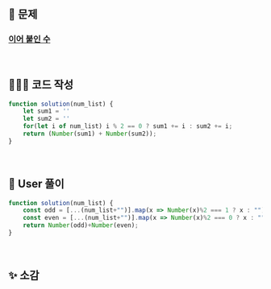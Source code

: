 ## 📄 문제 

### [이어 붙인 수](https://school.programmers.co.kr/learn/courses/30/lessons/181928)

<br>

## 🧚🏻‍♀️ 코드 작성

```javascript
function solution(num_list) {
    let sum1 = ''
    let sum2 = ''
    for(let i of num_list) i % 2 == 0 ? sum1 += i : sum2 += i;
    return (Number(sum1) + Number(sum2));
}
```

<br>

## 📝 User 풀이

```javascript
function solution(num_list) {
    const odd = [...(num_list+"")].map(x => Number(x)%2 === 1 ? x : "").join("")
    const even = [...(num_list+"")].map(x => Number(x)%2 === 0 ? x : "").join("")
    return Number(odd)+Number(even);
}
```

<br>

## ✨ 소감